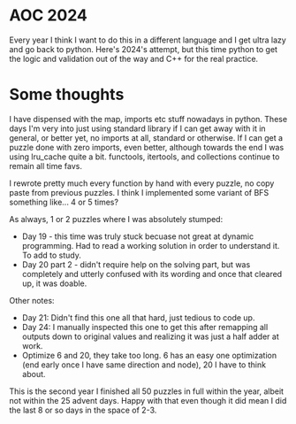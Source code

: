 # AOC 2024

Every year I think I want to do this in a different language and I get ultra lazy and go 
back to python. Here's 2024's attempt, but this time python to get the logic and validation 
out of the way and C++ for the real practice.

# Some thoughts

I have dispensed with the map, imports etc stuff nowadays in python. These days I'm very into 
just using standard library if I can get away with it in general, or better yet, no imports at all, standard or otherwise. If I can get a puzzle done with zero imports, even better, although 
towards the end I was using lru_cache quite a bit. functools, itertools, and collections 
continue to remain all time favs. 

I rewrote pretty much every function by hand with every puzzle, no copy paste from previous 
puzzles. I think I implemented some variant of BFS something like... 4 or 5 times? 

As always, 1 or 2 puzzles where I was absolutely stumped:   

- Day 19 - this time was truly stuck becuase not great at dynamic programming. Had to read a working solution in order to understand it. To add to study.
- Day 20 part 2 - didn't require help on the solving part, but was completely and utterly confused with its wording and once that cleared up, it was doable. 

Other notes:
- Day 21: Didn't find this one all that hard, just tedious to code up.
- Day 24: I manually inspected this one to get this after remapping all outputs down to 
original values and realizing it was just a half adder at work. 
- Optimize 6 and 20, they take too long. 6 has an easy one optimization (end early once I
 have same direction and node), 20 I have to think about.

This is the second year I finished all 50 puzzles in full within the year, albeit not within the 25 advent days. Happy with that even though it did mean I did the last 8 or so days in the space of 2-3. 
